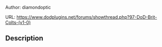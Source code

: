 Author: diamondoptic

URL: https://www.dodplugins.net/forums/showthread.php?97-DoD-Brit-Colts-(v1-0)

## Description

